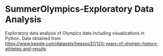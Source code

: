 # SummerOlympics-Exploratory Data Analysis
Exploratory data analysis of Olympics data including visualizations in Python. 
Data obtained from https://www.kaggle.com/datasets/heesoo37/120-years-of-olympic-history-athletes-and-results
